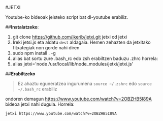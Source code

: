#JETXI

Youtube-ko bideoak jeisteko script bat dl-youtube erabiliz.

##**Instalatzeko**:
1. git clone https://github.com/ikerib/jetxi.git jetxi
cd jetxi
2. Ireki jetsi.js eta aldatu `dest` aldagaia. Hemen zehazten da jetxitako fitxategiak non gorde nahi diren
3. sudo npm install . -g
4. alias bat sortu zure .bash_rc edo zsh erabiltzen baduzu .zhrc horrela:
5. alias jetxi='node /usr/local/lib/node_modules/jetxi/jetxi.js'

##**Erabiltzeko**
>Ez ahaztu  eguneratzea ingurumena `source ~/.zshrc` edo `source ~/.bash_rc` erabiliz

ondoren demagun https://www.youtube.com/watch?v=2OBZHB5I89A bideoa jetxi nahi dugula. Horrela:

    jetxi https://www.youtube.com/watch?v=2OBZHB5I89A
   
